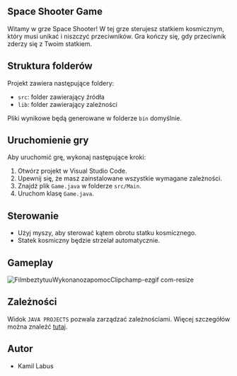 ## Space Shooter Game

Witamy w grze Space Shooter! W tej grze sterujesz statkiem kosmicznym, który musi unikać i niszczyć przeciwników. Gra kończy się, gdy przeciwnik zderzy się z Twoim statkiem.

## Struktura folderów

Projekt zawiera następujące foldery:

- `src`: folder zawierający źródła
- `lib`: folder zawierający zależności

Pliki wynikowe będą generowane w folderze `bin` domyślnie.

## Uruchomienie gry

Aby uruchomić grę, wykonaj następujące kroki:

1. Otwórz projekt w Visual Studio Code.
2. Upewnij się, że masz zainstalowane wszystkie wymagane zależności.
3. Znajdź plik `Game.java` w folderze `src/Main`.
4. Uruchom klasę `Game.java`.

## Sterowanie

- Użyj myszy, aby sterować kątem obrotu statku kosmicznego.
- Statek kosmiczny będzie strzelał automatycznie.

## Gameplay
![FilmbeztytuuWykonanozapomocClipchamp-ezgif com-resize](https://github.com/user-attachments/assets/bb9a8479-424c-46e6-989b-7189ce8c56e6)

## Zależności

Widok `JAVA PROJECTS` pozwala zarządzać zależnościami. Więcej szczegółów można znaleźć [tutaj](https://github.com/microsoft/vscode-java-dependency#manage-dependencies).

## Autor

- Kamil Labus

